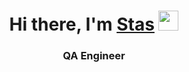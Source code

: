 <h1 align="center">Hi there, I'm <a href="https://daniilshat.ru/" target="_blank">Stas</a> 
<img src="https://github.com/blackcater/blackcater/raw/main/images/Hi.gif" height="32"/></h1>
<h3 align="center">QA Engineer</h3>
